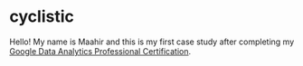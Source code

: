 # cyclistic
Hello! My name is Maahir and this is my first case study after completing my [Google Data Analytics Professional Certification](https://www.coursera.org/account/accomplishments/professional-cert/P75T8EH8PWD4).
